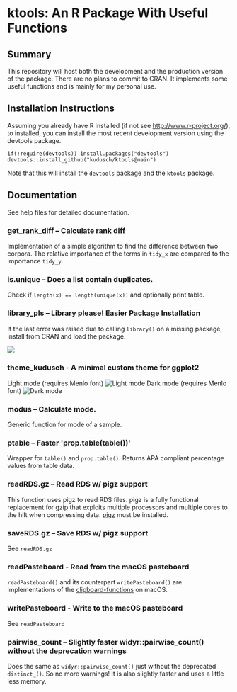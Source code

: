 # ktools: An R Package With Useful Functions

## Summary

This repository will host both the development and the production version of the package. There are no plans to commit to CRAN. It implements some useful functions and is mainly for my personal use.

## Installation Instructions
Assuming you already have R installed (if not see http://www.r-project.org/),
to installed, you can install the most recent development version using the devtools package.

```
if(!require(devtools)) install.packages("devtools")
devtools::install_github("kudusch/ktools@main")
```

Note that this will install the `devtools` package and the `ktools` package. 

## Documentation

See help files for detailed documentation.

### get_rank_diff – Calculate rank diff
Implementation of a simple algorithm to find the difference between two corpora. The relative importance of the terms in `tidy_x` are compared to the importance `tidy_y`.
### is.unique – Does a list contain duplicates.
Check if `length(x) == length(unique(x))` and optionally print table.
### library_pls – Library please! Easier Package Installation
If the last error was raised due to calling `library()` on a missing package, install from CRAN and load the package.

![](https://media.giphy.com/media/fxYyiD7BBgwprOsiNI/giphy.gif)
### theme_kudusch - A minimal custom theme for ggplot2
Light mode (requires Menlo font)
![Light mode](https://kudusch.de/projects/uploads/files/light.png)
Dark mode (requires Menlo font)
![Dark mode](https://kudusch.de/projects/uploads/files/dark.png)
### modus – Calculate mode.
Generic function for mode of a sample.
### ptable – Faster 'prop.table(table())'
Wrapper for `table()` and `prop.table()`. Returns APA compliant percentage values from table data.
### readRDS.gz – Read RDS w/ pigz support
This function uses pigz to read RDS files. pigz is a fully functional replacement for gzip that exploits multiple processors and multiple cores to the hilt when compressing data. [pigz](https://zlib.net/pigz/) must be installed.
### saveRDS.gz – Save RDS w/ pigz support
See `readRDS.gz`
### readPasteboard - Read from the macOS pasteboard
`readPasteboard()` and its counterpart `writePasteboard()` are implementations of the [clipboard-functions](https://www.rdocumentation.org/packages/utils/versions/3.6.2/topics/clipboard) on macOS.
### writePasteboard - Write to the macOS pasteboard
See `readPasteboard`
### pairwise_count – Slightly faster widyr::pairwise_count() without the deprecation warnings
Does the same as `widyr::pairwise_count()` just without the deprecated `distinct_()`. So no more warnings! It is also slightly faster and uses a little less memory.

